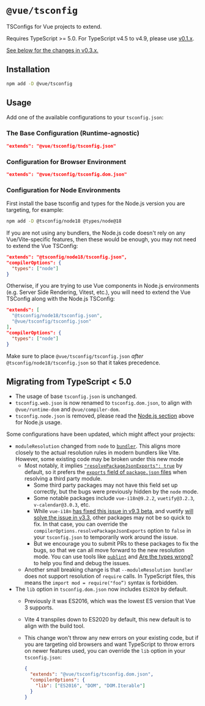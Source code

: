 # `@vue/tsconfig`

TSConfigs for Vue projects to extend.

Requires TypeScript >= 5.0. For TypeScript v4.5 to v4.9, please use [v0.1.x](https://www.npmjs.com/package/@vue/tsconfig/v/0.1.3).

[See below for the changes in v0.3.x.](#migrating-from-typescript--50)

## Installation

```sh
npm add -D @vue/tsconfig
```

## Usage

Add one of the available configurations to your `tsconfig.json`:

### The Base Configuration (Runtime-agnostic)

```json
"extends": "@vue/tsconfig/tsconfig.json"
```

### Configuration for Browser Environment

```json
"extends": "@vue/tsconfig/tsconfig.dom.json"
```

### Configuration for Node Environments

First install the base tsconfig and types for the Node.js version you are targeting, for example:

```sh
npm add -D @tsconfig/node18 @types/node@18
```

If you are not using any bundlers, the Node.js code doesn't rely on any Vue/Vite-specific features, then these would be enough, you may not need to extend the Vue TSConfig:

```json
"extends": "@tsconfig/node18/tsconfig.json",
"compilerOptions": {
  "types": ["node"]
}
```

Otherwise, if you are trying to use Vue components in Node.js environments (e.g. Server Side Rendering, Vitest, etc.), you will need to extend the Vue TSConfig along with the Node.js TSConfig:

```json
"extends": [
  "@tsconfig/node18/tsconfig.json",
  "@vue/tsconfig/tsconfig.json"
],
"compilerOptions": {
  "types": ["node"]
}
```

Make sure to place `@vue/tsconfig/tsconfig.json` *after* `@tsconfig/node18/tsconfig.json` so that it takes precedence.

## Migrating from TypeScript < 5.0

- The usage of base `tsconfig.json` is unchanged.
- `tsconfig.web.json` is now renamed to `tsconfig.dom.json`, to align with `@vue/runtime-dom` and `@vue/compiler-dom`.
- `tsconfig.node.json` is removed, please read the [Node.js section](#configuration-for-node-environments) above for Node.js usage.

Some configurations have been updated, which might affect your projects:

- `moduleResolution` changed from `node` to [`bundler`](https://devblogs.microsoft.com/typescript/announcing-typescript-5-0/#moduleresolution-bundler). This aligns more closely to the actual resolution rules in modern bundlers like Vite. However, some existing code may be broken under this new mode
  - Most notably, it implies [`"resolvePackageJsonExports": true`](https://www.typescriptlang.org/tsconfig#resolvePackageJsonExports) by default, so it prefers the [`exports` field of `package.json` files](https://nodejs.org/api/packages.html#exports) when resolving a third party module.
    - Some third party packages may not have this field set up correctly, but the bugs were previously hidden by the `node` mode.
    - Some notable packages include `vue-i18n@9.2.2`, `vuetify@3.2.3`, `v-calendar@3.0.3`, etc.
    - While `vue-i18n` [has fixed this issue in v9.3 beta](https://github.com/intlify/vue-i18n-next/issues/1327#issuecomment-1539491735), and vuetify [will solve the issue in v3.3](https://github.com/vuetifyjs/vuetify/commit/5e08832fabe80ddc839907d13c7279a091ddfee5), other packages may not be so quick to fix. In that case, you can override the `compilerOptions.resolvePackageJsonExports` option to `false` in your `tsconfig.json` to temporarily work around the issue.
    - But we encourage you to submit PRs to these packages to fix the bugs, so that we can all move forward to the new resolution mode. You can use tools like [`publint`](https://publint.dev/) and [Are the types wrong?](https://arethetypeswrong.github.io/) to help you find and debug the issues.
  - Another small breaking change is that `--moduleResolution bundler` does not support resolution of `require` calls. In TypeScript files, this means the `import mod = require("foo”)` syntax is forbidden.
- The `lib` option in `tsconfig.dom.json` now includes `ES2020` by default.
  - Previously it was ES2016, which was the lowest ES version that Vue 3 supports.
  - Vite 4 transpiles down to ES2020 by default, this new default is to align with the build tool.
  - This change won't throw any new errors on your existing code, but if you are targeting old browsers and want TypeScript to throw errors on newer features used, you can override the `lib` option in your `tsconfig.json`:

    ```json
    {
      "extends": "@vue/tsconfig/tsconfig.dom.json",
      "compilerOptions": {
        "lib": ["ES2016", "DOM", "DOM.Iterable"]
      }
    }
    ```
